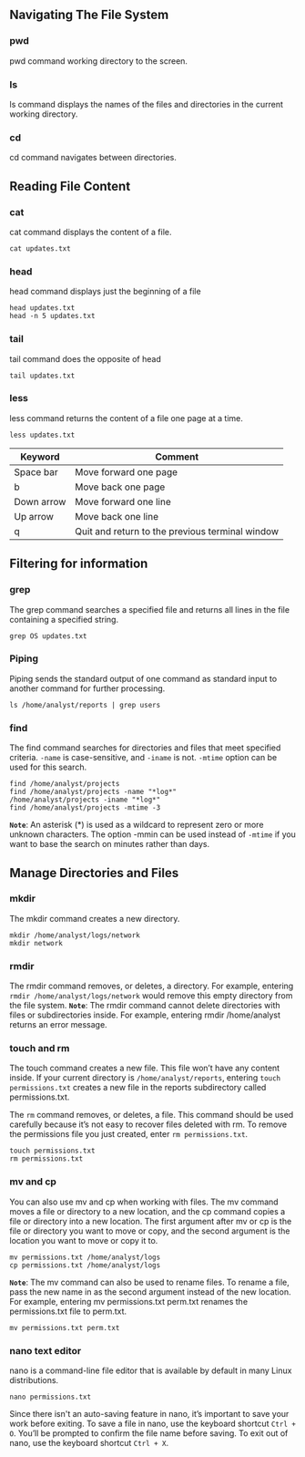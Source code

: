 ## Navigating The File System
### pwd
pwd command working directory to the screen.

### ls
ls command displays the names of the files and directories in the current working directory.

### cd
cd command navigates between directories. 

## Reading File Content
### cat
cat command displays the content of a file. 
```
cat updates.txt
```

### head
head command displays just the beginning of a file
```
head updates.txt
head -n 5 updates.txt
```

### tail
tail command does the opposite of head 
```
tail updates.txt
```

### less
less command returns the content of a file one page at a time. 
```
less updates.txt
```
Keyword | Comment 
--- | --- 
Space bar | Move forward one page 
b | Move back one page 
Down arrow | Move forward one line 
Up arrow | Move back one line 
q | Quit and return to the previous terminal window 

## Filtering for information
### grep
The grep command searches a specified file and returns all lines in the file containing a specified string. 
```
grep OS updates.txt
```

### Piping
Piping sends the standard output of one command as standard input to another command for further processing. 
```
ls /home/analyst/reports | grep users
```

### find 
The find command searches for directories and files that meet specified criteria. `-name` is case-sensitive, and `-iname` is not.  `-mtime` option can be used for this search.
```
find /home/analyst/projects
find /home/analyst/projects -name "*log*"
/home/analyst/projects -iname "*log*"
find /home/analyst/projects -mtime -3
```
**`Note`**: An asterisk (*) is used as a wildcard to represent zero or more unknown characters. The option -mmin can be used instead of `-mtime` if you want to base the search on minutes rather than days.

## Manage Directories and Files
### mkdir
The mkdir command creates a new directory. 
```
mkdir /home/analyst/logs/network
mkdir network
```

### rmdir
The rmdir command removes, or deletes, a directory. For example, entering `rmdir /home/analyst/logs/network` would remove this empty directory from the file system.
**`Note`**: The rmdir command cannot delete directories with files or subdirectories inside. For example, entering rmdir /home/analyst returns an error message.

### touch and rm
The touch command creates a new file. This file won’t have any content inside. If your current directory is `/home/analyst/reports`, entering `touch permissions.txt` creates a new file in the reports subdirectory called permissions.txt.

The `rm` command removes, or deletes, a file. This command should be used carefully because it’s not easy to recover files deleted with rm. To remove the permissions file you just created, enter `rm permissions.txt`. 
```
touch permissions.txt
rm permissions.txt
```

### mv and cp
You can also use mv and cp when working with files. The mv command moves a file or directory to a new location, and the cp command copies a file or directory into a new location. The first argument after mv or cp is the file or directory you want to move or copy, and the second argument is the location you want to move or copy it to.
```
mv permissions.txt /home/analyst/logs
cp permissions.txt /home/analyst/logs
```
**`Note`**: The mv command can also be used to rename files. To rename a file, pass the new name in as the second argument instead of the new location. For example, entering mv permissions.txt perm.txt renames the permissions.txt file to perm.txt.
```
mv permissions.txt perm.txt
```

### nano text editor
nano is a command-line file editor that is available by default in many Linux distributions. 
```
nano permissions.txt
```
Since there isn't an auto-saving feature in nano, it’s important to save your work before exiting. To save a file in nano, use the keyboard shortcut `Ctrl + O`. You’ll be prompted to confirm the file name before saving. To exit out of nano, use the keyboard shortcut `Ctrl + X`.
